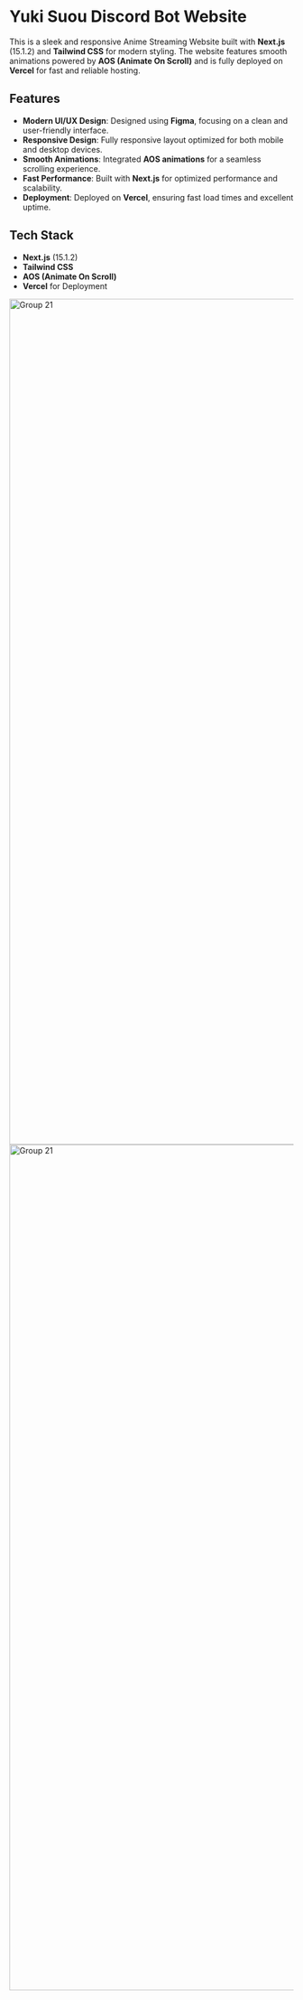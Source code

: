 # Yuki Suou Discord Bot Website

This is a sleek and responsive Anime Streaming Website built with **Next.js** (15.1.2) and **Tailwind CSS** for modern styling. The website features smooth animations powered by **AOS (Animate On Scroll)** and is fully deployed on **Vercel** for fast and reliable hosting.

## Features
- **Modern UI/UX Design**: Designed using **Figma**, focusing on a clean and user-friendly interface.
- **Responsive Design**: Fully responsive layout optimized for both mobile and desktop devices.
- **Smooth Animations**: Integrated **AOS animations** for a seamless scrolling experience.
- **Fast Performance**: Built with **Next.js** for optimized performance and scalability.
- **Deployment**: Deployed on **Vercel**, ensuring fast load times and excellent uptime.

## Tech Stack
- **Next.js** (15.1.2)
- **Tailwind CSS**
- **AOS (Animate On Scroll)**
- **Vercel** for Deployment

<img width="1498" alt="Group 21" src="https://media.discordapp.net/attachments/1326522479686057995/1355037929726279881/yukiwebsite_1.png?ex=67e778e9&is=67e62769&hm=0f2eb19f7652442354ea4567cdea2c4268fa4345df2b63b0b61fb68656aaca14&=&format=webp&quality=lossless&width=1188&height=569" />

<img width="1498" alt="Group 21" src="https://media.discordapp.net/attachments/1326522479686057995/1355037930065756240/yukiwebsite_2.png?ex=67e778e9&is=67e62769&hm=ce5e7d2ba3c9f4029bf6f5b99c76a41a1d6f4c32f23ca2fa66471846f5eac943&=&format=webp&quality=lossless&width=1192&height=569" />